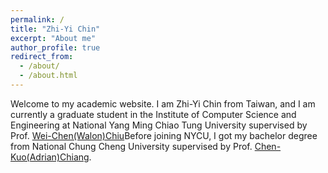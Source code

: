 ```yaml
---
permalink: /
title: "Zhi-Yi Chin"
excerpt: "About me"
author_profile: true
redirect_from: 
  - /about/
  - /about.html
---
```


Welcome to my academic website. I am Zhi-Yi Chin from Taiwan, and I am currently a graduate student in the Institute of Computer Science and Engineering at National Yang Ming Chiao Tung University supervised by Prof. <a href="https://walonchiu.github.io" target="_blank">Wei-Chen(Walon)Chiu</a>Before joining NYCU, I got my bachelor degree from National Chung Cheng University supervised by Prof. <a href="https://www.cs.ccu.edu.tw/~ckchiang/" target="_blank">Chen-Kuo(Adrian)Chiang</a>. 



